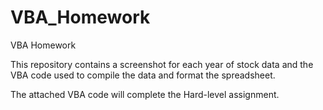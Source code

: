 # VBA_Homework
VBA Homework

This repository contains a screenshot for each year of stock data and the VBA code used to compile the data and format the spreadsheet.

The attached VBA code will complete the Hard-level assignment. 
